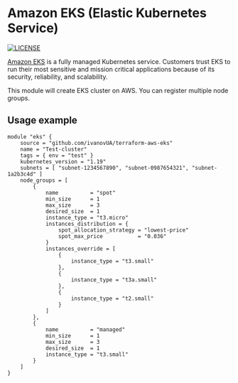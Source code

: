 # Amazon EKS (Elastic Kubernetes Service)

[![LICENSE](https://img.shields.io/github/license/ivanovUA/terraform-aws-eks)](https://github.com/ivanovUA/terraform-aws-eks/blob/master/LICENSE)

[Amazon EKS](https://aws.amazon.com/eks/) is a fully managed Kubernetes service. Customers trust EKS to run their most sensitive and mission critical applications because of its security, reliability, and scalability.

This module will create EKS cluster on AWS. You can register multiple node groups.

## Usage example
```hcl
module "eks" {
    source = "github.com/ivanovUA/terraform-aws-eks"
    name = "Test-cluster"
    tags = { env = "test" }
    kubernetes_version = "1.19"
    subnets = [ "subnet-1234567890", "subnet-0987654321", "subnet-1a2b3c4d" ]
    node_groups = [
        {
            name          = "spot"
            min_size      = 1
            max_size      = 3
            desired_size  = 1
            instance_type = "t3.micro"
            instances_distribution = {
                spot_allocation_strategy = "lowest-price"
                spot_max_price           = "0.036"
            }
            instances_override = [
                {
                    instance_type = "t3.small"
                },
                {
                    instance_type = "t3a.small"
                },
                {
                    instance_type = "t2.small"
                }
            ]
        },
        {
            name          = "managed"
            min_size      = 1
            max_size      = 3
            desired_size  = 1
            instance_type = "t3.small"
        }
    ]
}
```
